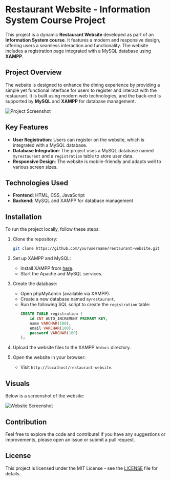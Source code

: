 # Restaurant Website - Information System Course Project

This project is a dynamic **Restaurant Website** developed as part of an **Information System course**. It features a modern and responsive design, offering users a seamless interaction and functionality. The website includes a registration page integrated with a MySQL database using **XAMPP**.

## Project Overview

The website is designed to enhance the dining experience by providing a simple yet functional interface for users to register and interact with the restaurant. It is built using modern web technologies, and the back-end is supported by **MySQL** and **XAMPP** for database management.

![Project Screenshot](path_to_screenshot_image.png)

## Key Features

- **User Registration**: Users can register on the website, which is integrated with a MySQL database.
- **Database Integration**: The project uses a MySQL database named `myrestaurant` and a `registration` table to store user data.
- **Responsive Design**: The website is mobile-friendly and adapts well to various screen sizes.

## Technologies Used

- **Frontend**: HTML, CSS, JavaScript
- **Backend**: MySQL and XAMPP for database management

## Installation

To run the project locally, follow these steps:

1. Clone the repository:
    ```bash
    git clone https://github.com/yourusername/restaurant-website.git
    ```

2. Set up XAMPP and MySQL:
    - Install XAMPP from [here](https://www.apachefriends.org/index.html).
    - Start the Apache and MySQL services.

3. Create the database:
    - Open phpMyAdmin (available via XAMPP).
    - Create a new database named `myrestaurant`.
    - Run the following SQL script to create the `registration` table:
      ```sql
      CREATE TABLE registration (
          id INT AUTO_INCREMENT PRIMARY KEY,
          name VARCHAR(100),
          email VARCHAR(100),
          password VARCHAR(100)
      );
      ```

4. Upload the website files to the XAMPP `htdocs` directory.

5. Open the website in your browser:
    - Visit `http://localhost/restaurant-website`.

## Visuals

Below is a screenshot of the website:

![Website Screenshot](path_to_screenshot_image.png)

## Contribution

Feel free to explore the code and contribute! If you have any suggestions or improvements, please open an issue or submit a pull request.

## License

This project is licensed under the MIT License - see the [LICENSE](LICENSE) file for details.
